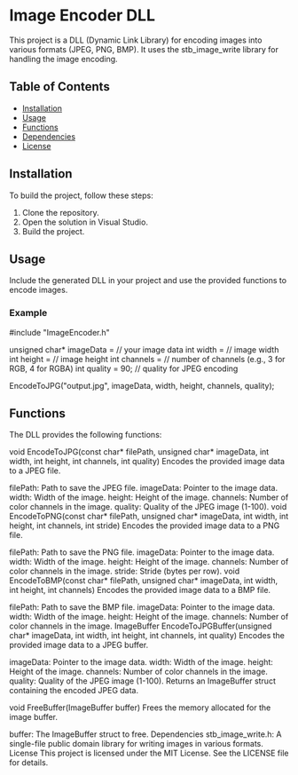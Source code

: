 # Image Encoder DLL

This project is a DLL (Dynamic Link Library) for encoding images into various formats (JPEG, PNG, BMP). It uses the stb_image_write library for handling the image encoding.

## Table of Contents

- [Installation](#installation)
- [Usage](#usage)
- [Functions](#functions)
- [Dependencies](#dependencies)
- [License](#license)

## Installation

To build the project, follow these steps:

1. Clone the repository.
2. Open the solution in Visual Studio.
3. Build the project.

## Usage

Include the generated DLL in your project and use the provided functions to encode images.

### Example

#include "ImageEncoder.h"

unsigned char* imageData = // your image data
int width = // image width
int height = // image height
int channels = // number of channels (e.g., 3 for RGB, 4 for RGBA)
int quality = 90; // quality for JPEG encoding

EncodeToJPG("output.jpg", imageData, width, height, channels, quality);

## Functions
The DLL provides the following functions:

void EncodeToJPG(const char* filePath, unsigned char* imageData, int width, int height, int channels, int quality)
Encodes the provided image data to a JPEG file.

filePath: Path to save the JPEG file.
imageData: Pointer to the image data.
width: Width of the image.
height: Height of the image.
channels: Number of color channels in the image.
quality: Quality of the JPEG image (1-100).
void EncodeToPNG(const char* filePath, unsigned char* imageData, int width, int height, int channels, int stride)
Encodes the provided image data to a PNG file.

filePath: Path to save the PNG file.
imageData: Pointer to the image data.
width: Width of the image.
height: Height of the image.
channels: Number of color channels in the image.
stride: Stride (bytes per row).
void EncodeToBMP(const char* filePath, unsigned char* imageData, int width, int height, int channels)
Encodes the provided image data to a BMP file.

filePath: Path to save the BMP file.
imageData: Pointer to the image data.
width: Width of the image.
height: Height of the image.
channels: Number of color channels in the image.
ImageBuffer EncodeToJPGBuffer(unsigned char* imageData, int width, int height, int channels, int quality)
Encodes the provided image data to a JPEG buffer.

imageData: Pointer to the image data.
width: Width of the image.
height: Height of the image.
channels: Number of color channels in the image.
quality: Quality of the JPEG image (1-100).
Returns an ImageBuffer struct containing the encoded JPEG data.

void FreeBuffer(ImageBuffer buffer)
Frees the memory allocated for the image buffer.

buffer: The ImageBuffer struct to free.
Dependencies
stb_image_write.h: A single-file public domain library for writing images in various formats.
License
This project is licensed under the MIT License. See the LICENSE file for details.